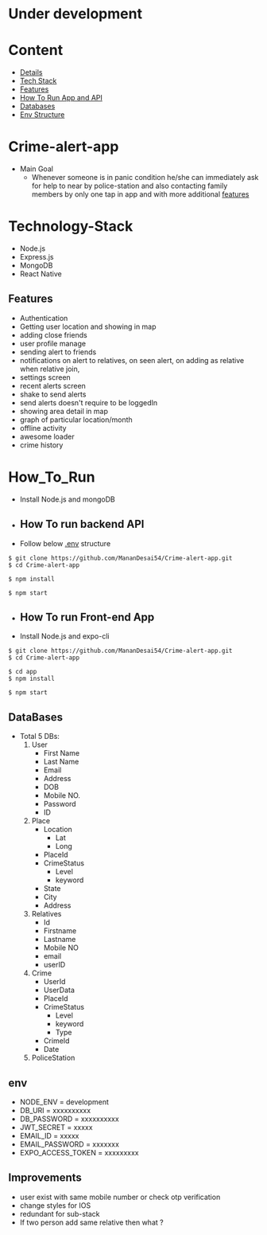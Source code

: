 # Under development

# Content

- [Details](#Crime-alert-app)
- [Tech Stack](#Technology-Stack)
- [Features](#features)
- [How To Run App and API](#How_To_Run)
- [Databases](#Databases)
- [Env Structure](#env)

# Crime-alert-app

- Main Goal
  - Whenever someone is in panic condition he/she can immediately ask for help to near by police-station and also contacting family members by only one tap in app and with more additional [features](#features)

# Technology-Stack

- Node.js
- Express.js
- MongoDB
- React Native

## Features

- Authentication
- Getting user location and showing in map
- adding close friends
- user profile manage
- sending alert to friends
- notifications on alert to relatives, on seen alert, on adding as relative when relative join,
- settings screen
- recent alerts screen
- shake to send alerts
- send alerts doesn't require to be loggedIn
- showing area detail in map
- graph of particular location/month
- offline activity
- awesome loader
- crime history

# How_To_Run

- Install Node.js and mongoDB

- ## How To run backend API

- Follow below [.env](#env) structure

```
$ git clone https://github.com/MananDesai54/Crime-alert-app.git
$ cd Crime-alert-app

$ npm install

$ npm start
```

- ## How To run Front-end App

- Install Node.js and expo-cli

```
$ git clone https://github.com/MananDesai54/Crime-alert-app.git
$ cd Crime-alert-app

$ cd app
$ npm install

$ npm start
```

## DataBases

- Total 5 DBs:
  1. User
     - First Name
     - Last Name
     - Email
     - Address
     - DOB
     - Mobile NO.
     - Password
     - ID
  2. Place
     - Location
       - Lat
       - Long
     - PlaceId
     - CrimeStatus
       - Level
       - keyword
     - State
     - City
     - Address
  3. Relatives
     - Id
     - Firstname
     - Lastname
     - Mobile NO
     - email
     - userID
  4. Crime
     - UserId
     - UserData
     - PlaceId
     - CrimeStatus
       - Level
       - keyword
       - Type
     - CrimeId
     - Date
  5. PoliceStation

## env

- NODE_ENV = development
- DB_URI = xxxxxxxxxx
- DB_PASSWORD = xxxxxxxxxx
- JWT_SECRET = xxxxx
- EMAIL_ID = xxxxx
- EMAIL_PASSWORD = xxxxxxx
- EXPO_ACCESS_TOKEN = xxxxxxxxx

## Improvements

- user exist with same mobile number or check otp verification
- change styles for IOS
- redundant for sub-stack
- If two person add same relative then what ?
